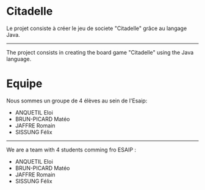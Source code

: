 # Citadelle

Le projet consiste à créer le jeu de societe "Citadelle" grâce au langage Java.

---

The project consists in creating the board game "Citadelle" using the Java language.

# Equipe

Nous sommes un groupe de 4 élèves au sein de l'Esaip:

- ANQUETIL Eloi
- BRUN-PICARD Matéo
- JAFFRE Romain
- SISSUNG Félix

---

We are a team with 4 students comming fro ESAIP :

- ANQUETIL Eloi
- BRUN-PICARD Matéo
- JAFFRE Romain
- SISSUNG Félix
